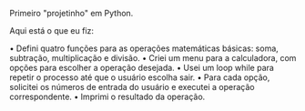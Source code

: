 Primeiro "projetinho" em Python. 

Aqui está o que eu fiz:

• Defini quatro funções para as operações matemáticas básicas: soma, subtração, multiplicação e divisão.
• Criei um menu para a calculadora, com opções para escolher a operação desejada.
• Usei um loop while para repetir o processo até que o usuário escolha sair.
• Para cada opção, solicitei os números de entrada do usuário e executei a operação correspondente.
• Imprimi o resultado da operação.
